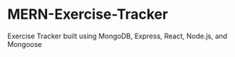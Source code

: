 # MERN-Exercise-Tracker
Exercise Tracker built using MongoDB, Express, React, Node.js, and Mongoose
